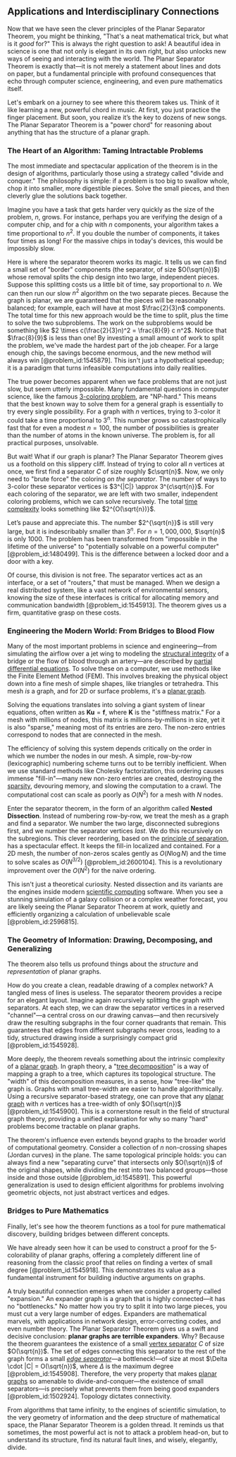 ## Applications and Interdisciplinary Connections

Now that we have seen the clever principles of the Planar Separator Theorem, you might be thinking, "That's a neat mathematical trick, but what is it *good* for?" This is always the right question to ask! A beautiful idea in science is one that not only is elegant in its own right, but also unlocks new ways of seeing and interacting with the world. The Planar Separator Theorem is exactly that—it is not merely a statement about lines and dots on paper, but a fundamental principle with profound consequences that echo through computer science, engineering, and even pure mathematics itself.

Let's embark on a journey to see where this theorem takes us. Think of it like learning a new, powerful chord in music. At first, you just practice the finger placement. But soon, you realize it’s the key to dozens of new songs. The Planar Separator Theorem is a "power chord" for reasoning about anything that has the structure of a planar graph.

### The Heart of an Algorithm: Taming Intractable Problems

The most immediate and spectacular application of the theorem is in the design of algorithms, particularly those using a strategy called "divide and conquer." The philosophy is simple: if a problem is too big to swallow whole, chop it into smaller, more digestible pieces. Solve the small pieces, and then cleverly glue the solutions back together.

Imagine you have a task that gets harder very quickly as the size of the problem, $n$, grows. For instance, perhaps you are verifying the design of a computer chip, and for a chip with $n$ components, your algorithm takes a time proportional to $n^2$. If you double the number of components, it takes four times as long! For the massive chips in today's devices, this would be impossibly slow.

Here is where the separator theorem works its magic. It tells us we can find a small set of "border" components (the separator, of size $O(\sqrt{n})$) whose removal splits the chip design into two large, independent pieces. Suppose this splitting costs us a little bit of time, say proportional to $n$. We can then run our slow $n^2$ algorithm on the two separate pieces. Because the graph is planar, we are guaranteed that the pieces will be reasonably balanced; for example, each will have at most $\frac{2}{3}n$ components. The total time for this new approach would be the time to split, plus the time to solve the two subproblems. The work on the subproblems would be something like $2 \times c(\frac{2}{3}n)^2 = \frac{8}{9} c n^2$. Notice that $\frac{8}{9}$ is less than one! By investing a small amount of work to split the problem, we've made the hardest part of the job cheaper. For a large enough chip, the savings become enormous, and the new method will always win [@problem_id:1545879]. This isn't just a hypothetical speedup; it is a paradigm that turns infeasible computations into daily realities.

The true power becomes apparent when we face problems that are not just slow, but seem utterly impossible. Many fundamental questions in computer science, like the famous [3-coloring problem](@article_id:276262), are "NP-hard." This means that the best known way to solve them for a general graph is essentially to try every single possibility. For a graph with $n$ vertices, trying to 3-color it could take a time proportional to $3^n$. This number grows so catastrophically fast that for even a modest $n=100$, the number of possibilities is greater than the number of atoms in the known universe. The problem is, for all practical purposes, unsolvable.

But wait! What if our graph is planar? The Planar Separator Theorem gives us a foothold on this slippery cliff. Instead of trying to color all $n$ vertices at once, we first find a separator $C$ of size roughly $c\sqrt{n}$. Now, we only need to "brute force" the coloring *on the separator*. The number of ways to 3-color these separator vertices is $3^{|C|} \approx 3^{c\sqrt{n}}$. For each coloring of the separator, we are left with two smaller, independent coloring problems, which we can solve recursively. The total [time complexity](@article_id:144568) looks something like $2^{O(\sqrt{n})}$.

Let’s pause and appreciate this. The number $2^{\sqrt{n}}$ is still very large, but it is indescribably smaller than $3^n$. For $n=1,000,000$, $\sqrt{n}$ is only $1000$. The problem has been transformed from "impossible in the lifetime of the universe" to "potentially solvable on a powerful computer" [@problem_id:1480499]. This is the difference between a locked door and a door with a key.

Of course, this division is not free. The separator vertices act as an interface, or a set of "routers," that must be managed. When we design a real distributed system, like a vast network of environmental sensors, knowing the size of these interfaces is critical for allocating memory and communication bandwidth [@problem_id:1545913]. The theorem gives us a firm, quantitative grasp on these costs.

### Engineering the Modern World: From Bridges to Blood Flow

Many of the most important problems in science and engineering—from simulating the airflow over a jet wing to modeling the [structural integrity](@article_id:164825) of a bridge or the flow of blood through an artery—are described by [partial differential equations](@article_id:142640). To solve these on a computer, we use methods like the Finite Element Method (FEM). This involves breaking the physical object down into a fine mesh of simple shapes, like triangles or tetrahedra. This mesh *is* a graph, and for 2D or surface problems, it's a [planar graph](@article_id:269143).

Solving the equations translates into solving a giant system of linear equations, often written as $\mathbf{K}\mathbf{u} = \mathbf{f}$, where $\mathbf{K}$ is the "stiffness matrix." For a mesh with millions of nodes, this matrix is millions-by-millions in size, yet it is also "sparse," meaning most of its entries are zero. The non-zero entries correspond to nodes that are connected in the mesh.

The efficiency of solving this system depends critically on the order in which we number the nodes in our mesh. A simple, row-by-row (lexicographic) numbering scheme turns out to be terribly inefficient. When we use standard methods like Cholesky factorization, this ordering causes immense "fill-in"—many new non-zero entries are created, destroying the [sparsity](@article_id:136299), devouring memory, and slowing the computation to a crawl. The computational cost can scale as poorly as $O(N^2)$ for a mesh with $N$ nodes.

Enter the separator theorem, in the form of an algorithm called **Nested Dissection**. Instead of numbering row-by-row, we treat the mesh as a graph and find a separator. We number the two large, disconnected subregions first, and we number the separator vertices *last*. We do this recursively on the subregions. This clever reordering, based on the [principle of separation](@article_id:262739), has a spectacular effect. It keeps the fill-in localized and contained. For a 2D mesh, the number of non-zeros scales gently as $O(N \log N)$ and the time to solve scales as $O(N^{3/2})$ [@problem_id:2600104]. This is a revolutionary improvement over the $O(N^2)$ for the naive ordering.

This isn't just a theoretical curiosity. Nested dissection and its variants are the engines inside modern [scientific computing](@article_id:143493) software. When you see a stunning simulation of a galaxy collision or a complex weather forecast, you are likely seeing the Planar Separator Theorem at work, quietly and efficiently organizing a calculation of unbelievable scale [@problem_id:2596815].

### The Geometry of Information: Drawing, Decomposing, and Generalizing

The theorem also tells us profound things about the *structure* and *representation* of planar graphs.

How do you create a clean, readable drawing of a complex network? A tangled mess of lines is useless. The separator theorem provides a recipe for an elegant layout. Imagine again recursively splitting the graph with separators. At each step, we can draw the separator vertices in a reserved "channel"—a central cross on our drawing canvas—and then recursively draw the resulting subgraphs in the four corner quadrants that remain. This guarantees that edges from different subgraphs never cross, leading to a tidy, structured drawing inside a surprisingly compact grid [@problem_id:1545928].

More deeply, the theorem reveals something about the intrinsic complexity of a [planar graph](@article_id:269143). In graph theory, a "[tree decomposition](@article_id:267767)" is a way of mapping a graph to a tree, which captures its topological structure. The "width" of this decomposition measures, in a sense, how "tree-like" the graph is. Graphs with small tree-width are easier to handle algorithmically. Using a recursive separator-based strategy, one can prove that any [planar graph](@article_id:269143) with $n$ vertices has a tree-width of only $O(\sqrt{n})$ [@problem_id:1545900]. This is a cornerstone result in the field of structural graph theory, providing a unified explanation for why so many "hard" problems become tractable on planar graphs.

The theorem's influence even extends beyond graphs to the broader world of computational geometry. Consider a collection of $n$ non-crossing shapes (Jordan curves) in the plane. The same topological principle holds: you can always find a new "separating curve" that intersects only $O(\sqrt{n})$ of the original shapes, while dividing the rest into two balanced groups—those inside and those outside [@problem_id:1545891]. This powerful generalization is used to design efficient algorithms for problems involving geometric objects, not just abstract vertices and edges.

### Bridges to Pure Mathematics

Finally, let's see how the theorem functions as a tool for pure mathematical discovery, building bridges between different concepts.

We have already seen how it can be used to construct a proof for the 5-colorability of planar graphs, offering a completely different line of reasoning from the classic proof that relies on finding a vertex of small degree [@problem_id:1545918]. This demonstrates its value as a fundamental instrument for building inductive arguments on graphs.

A truly beautiful connection emerges when we consider a property called "expansion." An expander graph is a graph that is highly connected—it has no "bottlenecks." No matter how you try to split it into two large pieces, you must cut a very large number of edges. Expanders are mathematical marvels, with applications in network design, error-correcting codes, and even number theory. The Planar Separator Theorem gives us a swift and decisive conclusion: **planar graphs are terrible expanders**. Why? Because the theorem guarantees the existence of a small [vertex separator](@article_id:272422) $C$ of size $O(\sqrt{n})$. The set of edges connecting this separator to the rest of the graph forms a small *[edge separator](@article_id:262071)*—a bottleneck!—of size at most $\Delta \cdot |C| = O(\sqrt{n})$, where $\Delta$ is the maximum degree [@problem_id:1545908]. Therefore, the very property that makes [planar graphs](@article_id:268416) so amenable to divide-and-conquer—the existence of small separators—is precisely what prevents them from being good expanders [@problem_id:1502924]. Topology dictates connectivity.

From algorithms that tame infinity, to the engines of scientific simulation, to the very geometry of information and the deep structure of mathematical space, the Planar Separator Theorem is a golden thread. It reminds us that sometimes, the most powerful act is not to attack a problem head-on, but to understand its structure, find its natural fault lines, and wisely, elegantly, divide.
